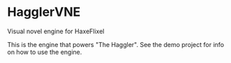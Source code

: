 # HagglerVNE
Visual novel engine for HaxeFlixel

This is the engine that powers "The Haggler". See the demo project for info on how to use the engine.
